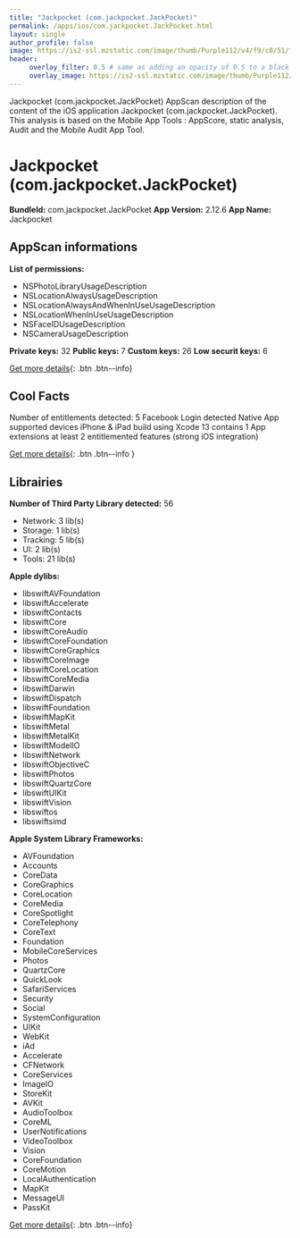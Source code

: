 ```yaml
---
title: "Jackpocket (com.jackpocket.JackPocket)"
permalink: /apps/ios/com.jackpocket.JackPocket.html
layout: single
author_profile: false
image: https://is2-ssl.mzstatic.com/image/thumb/Purple112/v4/f9/c0/51/f9c0518f-aebe-16e2-3eea-2767380e7ccc/AppIcon-0-0-1x_U007emarketing-0-0-0-7-0-0-sRGB-0-0-0-GLES2_U002c0-512MB-85-220-0-0.png/512x512bb.jpg
header: 
     overlay_filter: 0.5 # same as adding an opacity of 0.5 to a black background
     overlay_image: https://is2-ssl.mzstatic.com/image/thumb/Purple112/v4/f9/c0/51/f9c0518f-aebe-16e2-3eea-2767380e7ccc/AppIcon-0-0-1x_U007emarketing-0-0-0-7-0-0-sRGB-0-0-0-GLES2_U002c0-512MB-85-220-0-0.png/512x512bb.jpg
---
```

Jackpocket (com.jackpocket.JackPocket) AppScan description of the content of the iOS application Jackpocket (com.jackpocket.JackPocket). This analysis is based on the Mobile App Tools : AppScore, static analysis, Audit and the Mobile Audit App Tool.

# Jackpocket (com.jackpocket.JackPocket)

**BundleId:** com.jackpocket.JackPocket
**App Version:** 2.12.6
**App Name:** Jackpocket


## AppScan informations 

**List of permissions:** 
- NSPhotoLibraryUsageDescription
- NSLocationAlwaysUsageDescription
- NSLocationAlwaysAndWhenInUseUsageDescription
- NSLocationWhenInUseUsageDescription
- NSFaceIDUsageDescription
- NSCameraUsageDescription
  
  
**Private keys:** 32
**Public keys:** 7
**Custom keys:** 26
**Low securit keys:** 6
  
[Get more details](/pricing.html){: .btn .btn--info}

## Cool Facts

Number of entitlements detected: 5
Facebook Login detected
Native App
supported devices iPhone & iPad
build using Xcode 13
contains 1 App extensions
at least 2 entitlemented features (strong iOS integration)
  
[Get more details](/pricing.html){: .btn .btn--info }

## Librairies 
**Number of Third Party Library detected:** 56
- Network: 3 lib(s)
- Storage: 1 lib(s)
- Tracking: 5 lib(s)
- UI: 2 lib(s)
- Tools: 21 lib(s)


**Apple dylibs:**
- libswiftAVFoundation
- libswiftAccelerate
- libswiftContacts
- libswiftCore
- libswiftCoreAudio
- libswiftCoreFoundation
- libswiftCoreGraphics
- libswiftCoreImage
- libswiftCoreLocation
- libswiftCoreMedia
- libswiftDarwin
- libswiftDispatch
- libswiftFoundation
- libswiftMapKit
- libswiftMetal
- libswiftMetalKit
- libswiftModelIO
- libswiftNetwork
- libswiftObjectiveC
- libswiftPhotos
- libswiftQuartzCore
- libswiftUIKit
- libswiftVision
- libswiftos
- libswiftsimd


**Apple System Library Frameworks:**
- AVFoundation
- Accounts
- CoreData
- CoreGraphics
- CoreLocation
- CoreMedia
- CoreSpotlight
- CoreTelephony
- CoreText
- Foundation
- MobileCoreServices
- Photos
- QuartzCore
- QuickLook
- SafariServices
- Security
- Social
- SystemConfiguration
- UIKit
- WebKit
- iAd
- Accelerate
- CFNetwork
- CoreServices
- ImageIO
- StoreKit
- AVKit
- AudioToolbox
- CoreML
- UserNotifications
- VideoToolbox
- Vision
- CoreFoundation
- CoreMotion
- LocalAuthentication
- MapKit
- MessageUI
- PassKit


  
[Get more details](/pricing.html){: .btn .btn--info}

